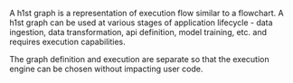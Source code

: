 A h1st graph is a representation of execution flow similar to a flowchart. 
A h1st graph can be used at various stages of application lifecycle - data ingestion, data transformation, 
api definition, model training, etc. and requires execution capabilities. 

The graph definition and execution are separate so that the execution engine can be chosen without impacting user code.

